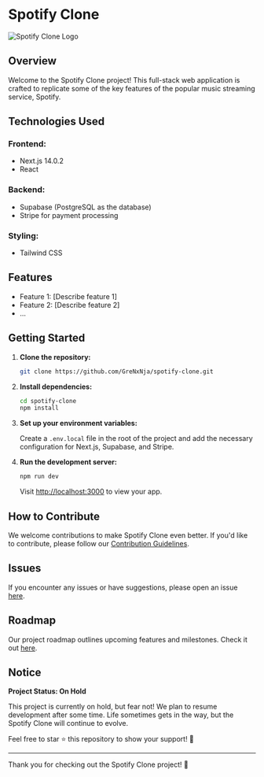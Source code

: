 # Spotify Clone

![Spotify Clone Logo](link-to-your-logo-image)

## Overview

Welcome to the Spotify Clone project! This full-stack web application is crafted to replicate some of the key features of the popular music streaming service, Spotify.

## Technologies Used

### Frontend:

- Next.js 14.0.2
- React

### Backend:

- Supabase (PostgreSQL as the database)
- Stripe for payment processing

### Styling:

- Tailwind CSS

## Features

- Feature 1: [Describe feature 1]
- Feature 2: [Describe feature 2]
- ...

## Getting Started

1. **Clone the repository:**

   ```bash
   git clone https://github.com/GreNxNja/spotify-clone.git
   ```

2. **Install dependencies:**

   ```bash
   cd spotify-clone
   npm install
   ```

3. **Set up your environment variables:**

   Create a `.env.local` file in the root of the project and add the necessary configuration for Next.js, Supabase, and Stripe.

4. **Run the development server:**

   ```bash
   npm run dev
   ```

   Visit [http://localhost:3000](http://localhost:3000) to view your app.

## How to Contribute

We welcome contributions to make Spotify Clone even better. If you'd like to contribute, please follow our [Contribution Guidelines](link-to-contribution-guidelines).

## Issues

If you encounter any issues or have suggestions, please open an issue [here](link-to-issues).

## Roadmap

Our project roadmap outlines upcoming features and milestones. Check it out [here](link-to-roadmap).

## Notice

**Project Status: On Hold**

This project is currently on hold, but fear not! We plan to resume development after some time. Life sometimes gets in the way, but the Spotify Clone will continue to evolve.

Feel free to star ⭐ this repository to show your support! 🎉

---

Thank you for checking out the Spotify Clone project! 🚀
